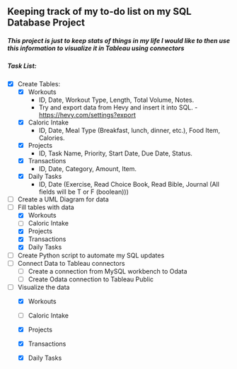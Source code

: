 ## Keeping track of my to-do list on my SQL Database Project
##### This project is just to keep stats of things in my life I would like to then use this information to visualize it in Tableau using connectors
##### Task List:
- [x] Create Tables:
	- [x] Workouts
		- ID, Date, Workout Type, Length, Total Volume, Notes.
  		- Try and export data from Hevy and insert it into SQL.
    			-  https://hevy.com/settings?export
	- [x] Caloric Intake
		- ID, Date, Meal Type (Breakfast, lunch, dinner, etc.), Food Item, Calories.
	- [x] Projects
		- ID, Task Name, Priority, Start Date, Due Date, Status.
	- [x] Transactions
		- ID, Date, Category, Amount, Item.
	- [x] Daily Tasks
 		- ID, Date (Exercise, Read Choice Book, Read Bible, Journal (All fields will be T or F (boolean)))
- [ ] Create a UML Diagram for data
- [ ] Fill tables with data
	- [x] Workouts
 	- [ ] Caloric Intake
  	- [x] Projects
  	- [x] Transactions
  	- [x] Daily Tasks
- [ ] Create Python script to automate my SQL updates
- [ ] Connect Data to Tableau connectors
	- [ ] Create a connection from MySQL workbench to Odata
 	- [ ] Create Odata connection to Tableau Public
- [ ] Visualize the data
	- [x] Workouts
 	- [ ] Caloric Intake
  	- [x] Projects
  	- [x] Transactions
  	- [x] Daily Tasks


